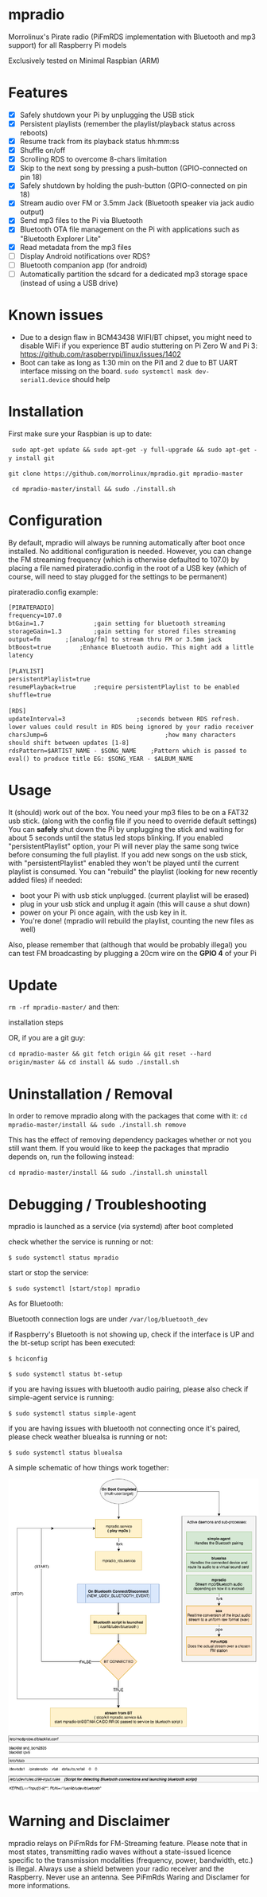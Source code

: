 # mpradio
Morrolinux's Pirate radio (PiFmRDS implementation with Bluetooth and mp3 support) for all Raspberry Pi models

Exclusively tested on Minimal Raspbian (ARM)

# Features
- [x] Safely shutdown your Pi by unplugging the USB stick
- [x] Persistent playlists (remember the playlist/playback status across reboots)
- [x] Resume track from its playback status hh:mm:ss
- [x] Shuffle on/off
- [x] Scrolling RDS to overcome 8-chars limitation 
- [x] Skip to the next song by pressing a push-button (GPIO-connected on pin 18)
- [x] Safely shutdown by holding the push-button (GPIO-connected on pin 18)
- [x] Stream audio over FM or 3.5mm Jack (Bluetooth speaker via jack audio output)
- [x] Send mp3 files to the Pi via Bluetooth
- [x] Bluetooth OTA file management on the Pi with applications such as "Bluetooth Explorer Lite"
- [x] Read metadata from the mp3 files 
- [ ] Display Android notifications over RDS?
- [ ] Bluetooth companion app (for android) 
- [ ] Automatically partition the sdcard for a dedicated mp3 storage space (instead of using a USB drive)

# Known issues
- Due to a design flaw in BCM43438 WIFI/BT chipset, you might need to disable WiFi if you experience BT audio stuttering on Pi Zero W and Pi 3: https://github.com/raspberrypi/linux/issues/1402
- Boot can take as long as 1:30 min on the Pi1 and 2 due to BT UART interface missing on the board. `sudo systemctl mask dev-serial1.device` should help 

# Installation

First make sure your Raspbian is up to date:

` sudo apt-get update && sudo apt-get -y full-upgrade && sudo apt-get -y install git`

` git clone https://github.com/morrolinux/mpradio.git mpradio-master `

` cd mpradio-master/install && sudo ./install.sh`

# Configuration
By default, mpradio will always be running automatically after boot once installed. No additional configuration is needed.
However, you can change the FM streaming frequency (which is otherwise defaulted to 107.0) by placing a file named pirateradio.config in the root of a USB key (which of course, will need to stay plugged for the settings to be permanent)

pirateradio.config example:
```
[PIRATERADIO]
frequency=107.0
btGain=1.7            	;gain setting for bluetooth streaming
storageGain=1.3       	;gain setting for stored files streaming
output=fm		;[analog/fm] to stream thru FM or 3.5mm jack 
btBoost=true		;Enhance Bluetooth audio. This might add a little latency

[PLAYLIST]
persistentPlaylist=true
resumePlayback=true   	;require persistentPlaylist to be enabled 
shuffle=true 

[RDS]
updateInterval=3      				;seconds between RDS refresh. lower values could result in RDS being ignored by your radio receiver
charsJump=6                             	;how many characters should shift between updates [1-8]
rdsPattern=$ARTIST_NAME - $SONG_NAME	;Pattern which is passed to eval() to produce title EG: $SONG_YEAR - $ALBUM_NAME

```
# Usage
It (should) work out of the box. You need your mp3 files to be on a FAT32 usb stick. (along with the config file if you need to override default settings)
You can **safely** shut down the Pi by unplugging the stick and waiting for about 5 seconds until the status led stops blinking.
If you enabled "persistentPlaylist" option, your Pi will never play the same song twice before consuming the full playlist.
If you add new songs on the usb stick, with "persistentPlaylist" enabled they won't be played until the current playlist is consumed. You can "rebuild" the playlist (looking for new recently added files) if needed:
- boot your Pi with usb stick unplugged. (current playlist will be erased)
- plug in your usb stick and unplug it again (this will cause a shut down) 
- power on your Pi once again, with the usb key in it.
- You're done! (mpradio will rebuild the playlist, counting the new files as well)

Also, please remember that (although that would be probably illegal) you can test FM broadcasting by plugging a 20cm wire on the **GPIO 4** of your Pi

# Update 
` rm -rf mpradio-master/ ` 
and then:

installation steps

OR, if you are a git guy:

`cd mpradio-master && git fetch origin && git reset --hard origin/master && cd install && sudo ./install.sh`

# Uninstallation / Removal
In order to remove mpradio along with the packages that come with it:
` cd mpradio-master/install && sudo ./install.sh remove `

This has the effect of removing dependency packages whether or not you still want them. If you would like to keep the packages that mpradio depends on, run the following instead:

` cd mpradio-master/install && sudo ./install.sh uninstall `

# Debugging / Troubleshooting
mpradio is launched as a service (via systemd) after boot completed

check whether the service is running or not: 

` $ sudo systemctl status mpradio `

start or stop the service:

` $ sudo systemctl [start/stop] mpradio `

As for Bluetooth:

Bluetooth connection logs are under ` /var/log/bluetooth_dev `

if Raspberry's Bluetooth is not showing up, check if the interface is UP and the bt-setup script has been executed:

` $ hciconfig `

` $ sudo systemctl status bt-setup `

if you are having issues with bluetooth audio pairing, please also check if simple-agent service is running:

` $ sudo systemctl status simple-agent `

if you are having issues with bluetooth not connecting once it's paired, please check weather bluealsa is running or not:

` $ sudo systemctl status bluealsa `


A simple schematic of how things work together:

![Alt text](/doc/mpradio_schematic.png?raw=true "mpradio schematic")

# Warning and Disclaimer
mpradio relays on PiFmRds for FM-Streaming feature. Please note that in most states, transmitting radio waves without a state-issued licence specific to the transmission modalities (frequency, power, bandwidth, etc.) is illegal. Always use a shield between your radio receiver and the Raspberry. Never use an antenna. See PiFmRds Waring and Disclamer for more informations.
